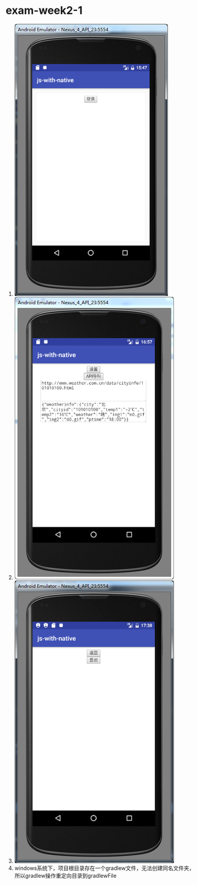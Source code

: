 # exam-week2-1
1. ![视图 Login，模拟器界面截图](https://github.com/huigege1943/exam-week2-1/blob/master/images/login.png)
2. ![视图 Main，模拟器界面截图](https://github.com/huigege1943/exam-week2-1/blob/master/images/main.png)
3. ![视图 Setting，模拟器界面截图](https://github.com/huigege1943/exam-week2-1/blob/master/images/setting.png)
4. windows系统下，项目根目录存在一个gradlew文件，无法创建同名文件夹，所以gradlew操作重定向目录到gradlewFile